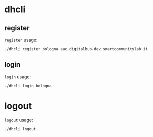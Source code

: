 # dhcli

## register
`register` usage:
``` sh
./dhcli register bologna aac.digitalhub-dev.smartcommunitylab.it
```

## login
`login` usage:
``` sh
./dhcli login bologna
```

# logout
`logout` usage:
``` sh
./dhcli logout
```
